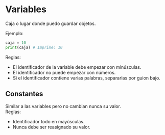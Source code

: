 # Variables

Caja o lugar donde puedo guardar objetos.

Ejemplo:
```python
caja = 10
print(caja) # Imprime: 10
```

Reglas:
* El identificador de la variable debe empezar con minúsculas.
* El identificador no puede empezar con números.
* Si el identificador contiene varias palabras, separarlas por guion bajo.

## Constantes 

Similar a las variables pero no cambian nunca su valor.   
Reglas:
* Identificador todo en mayúsculas.
* Nunca debe ser reasignado su valor.